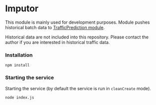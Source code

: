 ﻿# Imputor

This module is mainly used for development purposes. Module pushes historical batch data to [TrafficPrediction module](https://github.com/bkazic/mobis-traffic-prediction-node/tree/master/TrafficPrediction).

Historical data are not included into this repository. Please contact the author if you are interested in historical traffic data.

### Installation

```
npm install
```

### Starting the service

Starting the service (by default the service is run in `cleanCreate` mode).
```
node index.js
```
